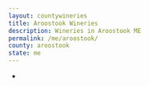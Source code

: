 ```yaml
---
layout: countywineries
title: Aroostook Wineries
description: Wineries in Aroostook ME
permalink: /me/aroostook/
county: aroostook
state: me
---
```

-
